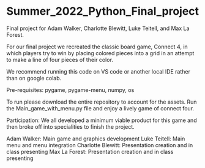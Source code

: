 # Summer_2022_Python_Final_project

Final project for Adam Walker, Charlotte Blewitt, Luke Teitell, and Max La Forest.


For our final project we recreated the classic board game, Connect 4, in which players try to win by placing colored pieces into a grid in an attempt to make a line of four pieces of their color. 


We recommend running this code on VS code or another local IDE rather than on google colab.

Pre-requisites: pygame, pygame-menu, numpy, os 

To run please download the entire repository to account for the assets. Run the Main_game_with_menu.py file and enjoy a lively game of connect four.


Participation:
We all developed a minimum viable product for this game and then broke off into specialities to finish the project.


Adam Walker: Main game and graphics development 
Luke Teitell: Main menu and menu integration 
Charlotte Blewitt: Presentation creation and in class presenting
Max La Forest: Presentation creation and in class presenting
